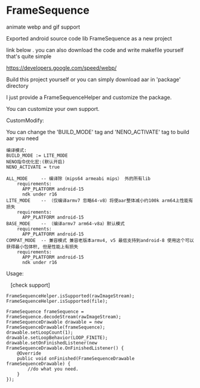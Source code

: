 # FrameSequence
animate webp and gif support 

Exported android source code lib FrameSequence as a new project

link below . you can also download the code and write makefile yourself that's quite simple

https://developers.google.com/speed/webp/

Build this project yourself or you can simply download aar in 'package' directory

I just provide a FrameSequenceHelper and customize the package.

You can customize your own support.

CustomModify:

You can change the 'BUILD_MODE' tag and 'NENO_ACTIVATE' tag to build aar you need

    编译模式:
    BUILD_MODE := LITE_MODE
    NENO指令优化宏:(默认开启)
    NENO_ACTIVATE = true

    ALL_MODE     -- 编译除（mips64 armeabi mips） 外的所有lib
        requirements:
          APP_PLATFORM android-15
          ndk under r16
    LITE_MODE    -- （仅编译armv7 忽略64-v8）将使aar整体减小约100k arm64上性能有损失
        requirements:
          APP_PLATFORM android-15
    BASE_MODE    -- （编译armv7 arm64-v8a）默认模式
        requirements:
          APP_PLATFORM android-15
    COMPAT_MODE  -- 兼容模式 兼容老版本armv4, v5 最低支持到android-8 使用这个可以获得最小包体积, 但是性能上有损失
        requirements:
          APP_PLATFORM android-15
          ndk under r16

Usage:

    [check support]
    
    FrameSequenceHelper.isSupported(rawImageStream);
    FrameSequenceHelper.isSupported(file);
      
    FrameSequence frameSequence = FrameSequence.decodeStream(rawImageStream);
    FrameSequenceDrawable drawable = new FrameSequenceDrawable(frameSequence);
    drawable.setLoopCount(1);
    drawable.setLoopBehavior(LOOP_FINITE);
    drawable.setOnFinishedListener(new FrameSequenceDrawable.OnFinishedListener() {
        @Override
        public void onFinished(FrameSequenceDrawable frameSequenceDrawable) {
            //do what you need.
        }
    });







